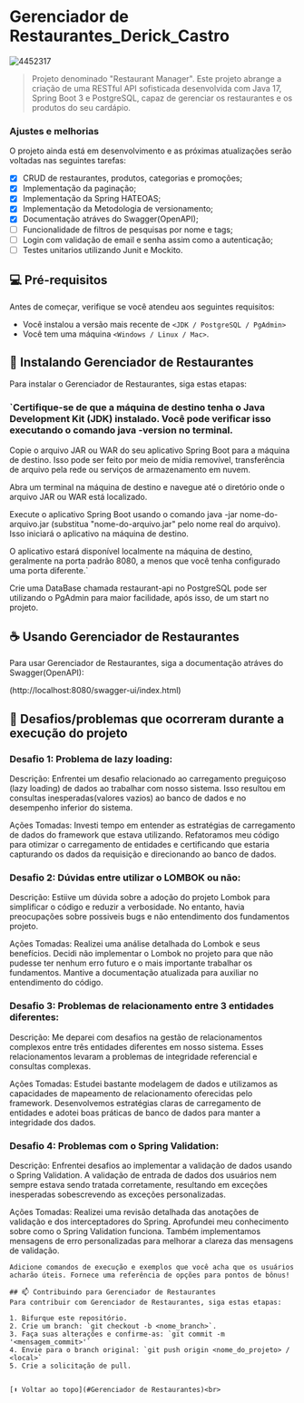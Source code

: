 
# Gerenciador de Restaurantes_Derick_Castro
![4452317](https://github.com/derick1castro/teste-tech/assets/104864411/05417ca6-48fa-44c6-a103-5190907d0004)

> Projeto denominado "Restaurant Manager". Este projeto abrange a criação de uma RESTful API sofisticada desenvolvida com Java 17, Spring Boot 3 e PostgreSQL, capaz de gerenciar os restaurantes e os produtos do seu cardápio.

### Ajustes e melhorias

O projeto ainda está em desenvolvimento e as próximas atualizações serão voltadas nas seguintes tarefas:

- [x] CRUD de restaurantes, produtos, categorias e promoções;
- [x] Implementação da paginação;
- [x] Implementação da Spring HATEOAS;
- [x] Implementação da Metodologia de versionamento;
- [x] Documentação atráves do Swagger(OpenAPI);
- [ ] Funcionalidade de filtros de pesquisas por nome e tags;
- [ ] Login com validação de email e senha assim como a autenticação;
- [ ] Testes unitarios utilizando Junit e Mockito.

## 💻 Pré-requisitos

Antes de começar, verifique se você atendeu aos seguintes requisitos:
* Você instalou a versão mais recente de `<JDK / PostgreSQL / PgAdmin>`
* Você tem uma máquina `<Windows / Linux / Mac>`.

## 🚀 Instalando Gerenciador de Restaurantes

Para instalar o Gerenciador de Restaurantes, siga estas etapas:

### `Certifique-se de que a máquina de destino tenha o Java Development Kit (JDK) instalado. Você pode verificar isso executando o comando java -version no terminal.

Copie o arquivo JAR ou WAR do seu aplicativo Spring Boot para a máquina de destino. Isso pode ser feito por meio de mídia removível, transferência de arquivo pela rede ou serviços de armazenamento em nuvem.

Abra um terminal na máquina de destino e navegue até o diretório onde o arquivo JAR ou WAR está localizado.

Execute o aplicativo Spring Boot usando o comando java -jar nome-do-arquivo.jar (substitua "nome-do-arquivo.jar" pelo nome real do arquivo). Isso iniciará o aplicativo na máquina de destino.

O aplicativo estará disponível localmente na máquina de destino, geralmente na porta padrão 8080, a menos que você tenha configurado uma porta diferente.`

Crie uma DataBase chamada restaurant-api no PostgreSQL pode ser utilizando o PgAdmin para maior facilidade, após isso, de um start no projeto.

## ☕ Usando Gerenciador de Restaurantes

Para usar Gerenciador de Restaurantes, siga a documentação atráves do Swagger(OpenAPI):

(http://localhost:8080/swagger-ui/index.html)

## 🚀 Desafios/problemas que ocorreram durante a execução do projeto

### Desafio 1: Problema de lazy loading: 

Descrição: Enfrentei um desafio relacionado ao carregamento preguiçoso (lazy loading) de dados ao trabalhar com nosso sistema. Isso resultou em consultas inesperadas(valores vazios) ao banco de dados e no desempenho inferior do sistema.

Ações Tomadas: Investi tempo em entender as estratégias de carregamento de dados do framework que estava utilizando. Refatoramos meu código para otimizar o carregamento de entidades e certificando que estaria capturando os dados da requisição e direcionando ao banco de dados.


### Desafio 2: Dúvidas entre utilizar o LOMBOK ou não:

Descrição: Estiive um dúvida sobre a adoção do projeto Lombok para simplificar o código e reduzir a verbosidade. No entanto, havia preocupações sobre possiveis bugs e não entendimento dos fundamentos projeto.

Ações Tomadas: Realizei uma análise detalhada do Lombok e seus benefícios. Decidi não implementar o Lombok no projeto para que não pudesse ter nenhum erro futuro e o mais importante trabalhar os fundamentos. Mantive a documentação atualizada para auxiliar no entendimento do código.


### Desafio 3: Problemas de relacionamento entre 3 entidades diferentes:

Descrição: Me deparei com desafios na gestão de relacionamentos complexos entre três entidades diferentes em nosso sistema. Esses relacionamentos levaram a problemas de integridade referencial e consultas complexas.

Ações Tomadas: Estudei bastante modelagem de dados e utilizamos as capacidades de mapeamento de relacionamento oferecidas pelo framework. Desenvolvemos estratégias claras de carregamento de entidades e adotei boas práticas de banco de dados para manter a integridade dos dados.


### Desafio 4: Problemas com o Spring Validation:

Descrição: Enfrentei desafios ao implementar a validação de dados usando o Spring Validation. A validação de entrada de dados dos usuários nem sempre estava sendo tratada corretamente, resultando em exceções inesperadas sobescrevendo as exceções personalizadas.

Ações Tomadas: Realizei uma revisão detalhada das anotações de validação e dos interceptadores do Spring. Aprofundei meu conhecimento sobre como o Spring Validation funciona. Também implementamos mensagens de erro personalizadas para melhorar a clareza das mensagens de validação.

```
Adicione comandos de execução e exemplos que você acha que os usuários acharão úteis. Fornece uma referência de opções para pontos de bônus!

## 📫 Contribuindo para Gerenciador de Restaurantes
Para contribuir com Gerenciador de Restaurantes, siga estas etapas:

1. Bifurque este repositório.
2. Crie um branch: `git checkout -b <nome_branch>`.
3. Faça suas alterações e confirme-as: `git commit -m '<mensagem_commit>'`
4. Envie para o branch original: `git push origin <nome_do_projeto> / <local>`
5. Crie a solicitação de pull.


[⬆ Voltar ao topo](#Gerenciador de Restaurantes)<br>

